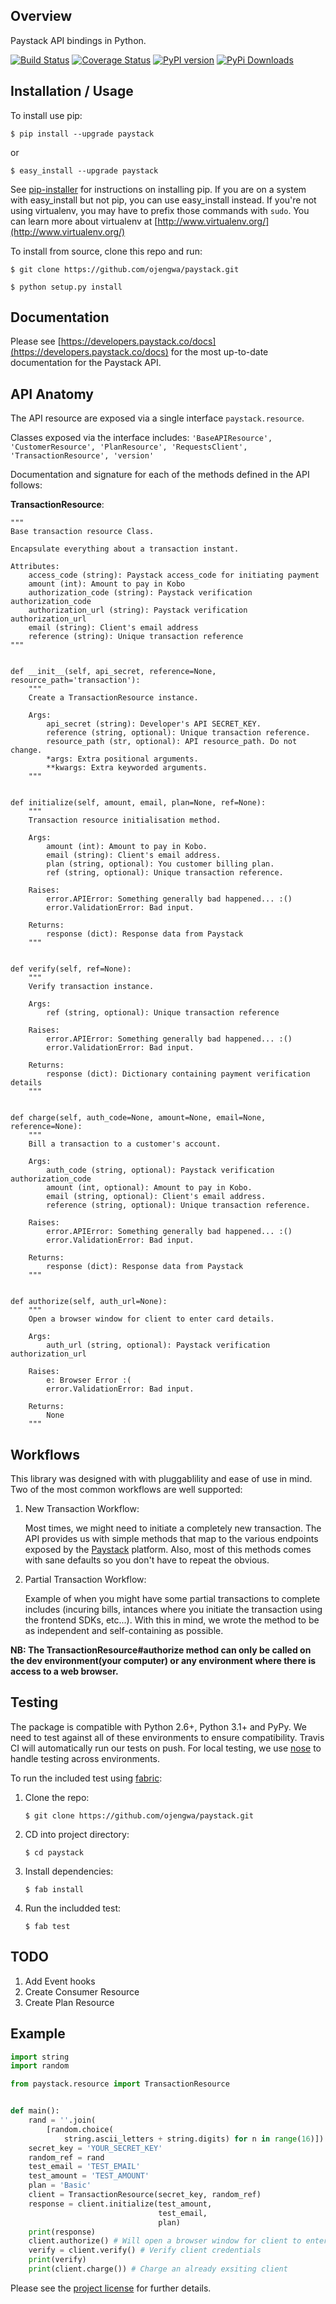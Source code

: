Overview
--------

Paystack API bindings in Python.

[![Build Status](https://travis-ci.org/ojengwa/paystack.svg?branch=master)](https://travis-ci.org/ojengwa/paystack) [![Coverage Status](https://coveralls.io/repos/github/ojengwa/paystack/badge.svg?branch=master)](https://coveralls.io/github/ojengwa/paystack?branch=master) [![PyPI version](https://badge.fury.io/py/paystack.svg)](https://badge.fury.io/py/paystack) [![PyPi Downloads](https://img.shields.io/pypi/dm/paystack)](https://pypi.python.org/pypi/paystack)


Installation / Usage
--------------------

To install use pip:

    $ pip install --upgrade paystack

or

    $ easy_install --upgrade paystack

See [pip-installer](http://www.pip-installer.org/en/latest/index.html) for instructions
on installing pip. If you are on a system with easy_install but not
pip, you can use easy_install instead. If you're not using virtualenv,
you may have to prefix those commands with `sudo`. You can learn more
about virtualenv at [http://www.virtualenv.org/](http://www.virtualenv.org/)

To install from source, clone this repo and run:

    $ git clone https://github.com/ojengwa/paystack.git

    $ python setup.py install


Documentation
-------------

Please see [https://developers.paystack.co/docs](https://developers.paystack.co/docs) for the most up-to-date documentation for the Paystack API.


API Anatomy
-------------

The API resource are exposed via a single interface `paystack.resource`.

Classes exposed via the interface includes:
`'BaseAPIResource', 'CustomerResource', 'PlanResource', 'RequestsClient', 'TransactionResource', 'version'`

Documentation and signature for each of the methods defined in the API follows:


**TransactionResource**:

    """
    Base transaction resource Class.

    Encapsulate everything about a transaction instant.

    Attributes:
        access_code (string): Paystack access_code for initiating payment
        amount (int): Amount to pay in Kobo
        authorization_code (string): Paystack verification authorization_code
        authorization_url (string): Paystack verification authorization_url
        email (string): Client's email address
        reference (string): Unique transaction reference
    """


    def __init__(self, api_secret, reference=None, resource_path='transaction'):
        """
        Create a TransactionResource instance.

        Args:
            api_secret (string): Developer's API SECRET_KEY.
            reference (string, optional): Unique transaction reference.
            resource_path (str, optional): API resource_path. Do not change.
            *args: Extra positional arguments.
            **kwargs: Extra keyworded arguments.
        """


    def initialize(self, amount, email, plan=None, ref=None):
        """
        Transaction resource initialisation method.

        Args:
            amount (int): Amount to pay in Kobo.
            email (string): Client's email address.
            plan (string, optional): You customer billing plan.
            ref (string, optional): Unique transaction reference.

        Raises:
            error.APIError: Something generally bad happened... :()
            error.ValidationError: Bad input.

        Returns:
            response (dict): Response data from Paystack
        """


    def verify(self, ref=None):
        """
        Verify transaction instance.

        Args:
            ref (string, optional): Unique transaction reference

        Raises:
            error.APIError: Something generally bad happened... :()
            error.ValidationError: Bad input.

        Returns:
            response (dict): Dictionary containing payment verification details
        """


    def charge(self, auth_code=None, amount=None, email=None, reference=None):
        """
        Bill a transaction to a customer's account.

        Args:
            auth_code (string, optional): Paystack verification authorization_code
            amount (int, optional): Amount to pay in Kobo.
            email (string, optional): Client's email address.
            reference (string, optional): Unique transaction reference.

        Raises:
            error.APIError: Something generally bad happened... :()
            error.ValidationError: Bad input.

        Returns:
            response (dict): Response data from Paystack
        """


    def authorize(self, auth_url=None):
        """
        Open a browser window for client to enter card details.

        Args:
            auth_url (string, optional): Paystack verification authorization_url

        Raises:
            e: Browser Error :(
            error.ValidationError: Bad input.

        Returns:
            None
        """


Workflows
-------------

This library was designed with with pluggablility and ease of use in mind. Two of the most common workflows are well supported:

1. New Transaction Workflow:

    Most times, we might need to initiate a completely new transaction. The API provides us with simple methods that map to the various endpoints exposed by the [Paystack](https://developers.paystack.co/docs) platform. Also, most of this methods comes with sane defaults so you don't have to repeat the obvious.

2. Partial Transaction Workflow:

    Example of when you might have some partial transactions to complete includes (incuring bills, intances where you initiate the transaction using the frontend SDKs, etc...). With this in mind, we wrote the method to be as independent and self-containing as possible.

**NB: The TransactionResource#authorize method can only be called on the dev environment(your computer) or any environment where there is access to a web browser.**

Testing
-------------

The package is compatible with Python 2.6+, Python 3.1+ and PyPy.  We need to test against all of these environments to ensure compatibility.  Travis CI will automatically run our tests on push.  For local testing, we use [nose](http://nose2.readthedocs.org/en/latest/) to handle testing across environments.

To run the included test using [fabric](http://fabfile.org):

1. Clone the repo:

    ```$ git clone https://github.com/ojengwa/paystack.git```

2. CD into project directory:

    ```$ cd paystack```

3. Install dependencies:

    ```$ fab install```

4. Run the includded test:

    ```$ fab test```


TODO
------------

1. Add Event hooks
2. Create Consumer Resource
3. Create Plan Resource


Example
-------

```python
import string
import random

from paystack.resource import TransactionResource


def main():
    rand = ''.join(
        [random.choice(
            string.ascii_letters + string.digits) for n in range(16)])
    secret_key = 'YOUR_SECRET_KEY'
    random_ref = rand
    test_email = 'TEST_EMAIL'
    test_amount = 'TEST_AMOUNT'
    plan = 'Basic'
    client = TransactionResource(secret_key, random_ref)
    response = client.initialize(test_amount,
                                 test_email,
                                 plan)
    print(response)
    client.authorize() # Will open a browser window for client to enter card details
    verify = client.verify() # Verify client credentials
    print(verify)
    print(client.charge()) # Charge an already exsiting client

```
Please see the [project license](license.md) for further details.